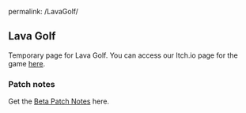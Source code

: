 permalink: /LavaGolf/
## Lava Golf

Temporary page for Lava Golf. 
You can access our Itch.io page for the game [here](https://artanisx.itch.io/lava-golf).


### Patch notes

 Get the [Beta Patch Notes](https://artanisx.github.io/LavaGolf/beta-patch-notes) here.